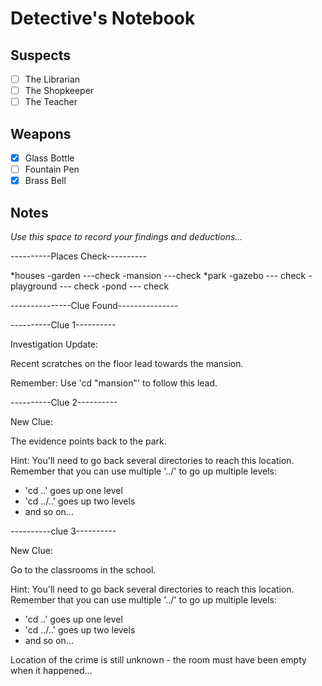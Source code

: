 # Detective's Notebook

## Suspects
- [ ] The Librarian
- [ ] The Shopkeeper
- [ ] The Teacher

## Weapons
- [X] Glass Bottle
- [ ] Fountain Pen
- [X] Brass Bell

## Notes
*Use this space to record your findings and deductions...*

----------Places Check----------

*houses
	-garden ---check
	-mansion ---check
*park
	-gazebo --- check
	-playground --- check
	-pond --- check

---------------Clue Found---------------

----------Clue 1----------

Investigation Update:

Recent scratches on the floor lead towards the mansion.

Remember: Use 'cd "mansion"' to follow this lead.

----------Clue 2----------

New Clue:

The evidence points back to the park.

Hint: You'll need to go back several directories to reach this location.
Remember that you can use multiple '../' to go up multiple levels:
- 'cd ..'    goes up one level
- 'cd ../..' goes up two levels
- and so on...

----------clue 3----------

New Clue:

Go to the classrooms in the school.

Hint: You'll need to go back several directories to reach this location.
Remember that you can use multiple '../' to go up multiple levels:
- 'cd ..'    goes up one level
- 'cd ../..' goes up two levels
- and so on...



Location of the crime is still unknown - the room must have been empty when it happened...
